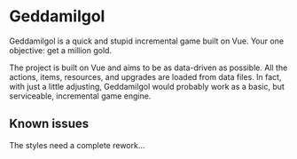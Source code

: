 # Geddamilgol

Geddamilgol is a quick and stupid incremental game built on Vue. 
Your one objective: get a million gold.

The project is built on Vue and aims to be as data-driven as possible. All the actions,
items, resources, and upgrades are loaded from data files. In fact, with just a little 
adjusting, Geddamilgol would probably work as a basic, but serviceable, 
incremental game engine.

## Known issues

The styles need a complete rework...

